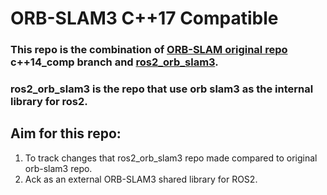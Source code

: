 # ORB-SLAM3 C++17 Compatible

### This repo is the combination of [ORB-SLAM original repo](https://github.com/UZ-SLAMLab/ORB_SLAM3/tree/master) c++14_comp branch and [ros2_orb_slam3](https://github.com/Mechazo11/ros2_orb_slam3/tree/main).

### ros2_orb_slam3 is the repo that use orb slam3 as the internal library for ros2. 

## Aim for this repo: 
1. To track changes that ros2_orb_slam3 repo made compared to original orb-slam3 repo.
2. Ack as an external ORB-SLAM3 shared library for ROS2.

